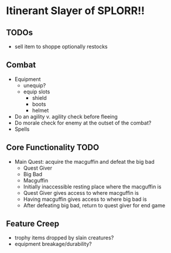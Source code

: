 ﻿# Itinerant Slayer of SPLORR!!

## TODOs

* sell item to shoppe optionally restocks

## Combat

* Equipment
    * unequip?
    * equip slots
        * shield
        * boots
        * helmet
* Do an agility v. agility check before fleeing
* Do morale check for enemy at the outset of the combat?
* Spells

## Core Functionality TODO

* Main Quest: acquire the macguffin and defeat the big bad
    * Quest Giver
    * Big Bad
    * Macguffin
    * Initially inaccessible resting place where the macguffin is
    * Quest Giver gives access to where macguffin is
    * Having macguffin gives access to where big bad is
    * After defeating big bad, return to quest giver for end game

## Feature Creep

* trophy items dropped by slain creatures? 
* equipment breakage/durability?


